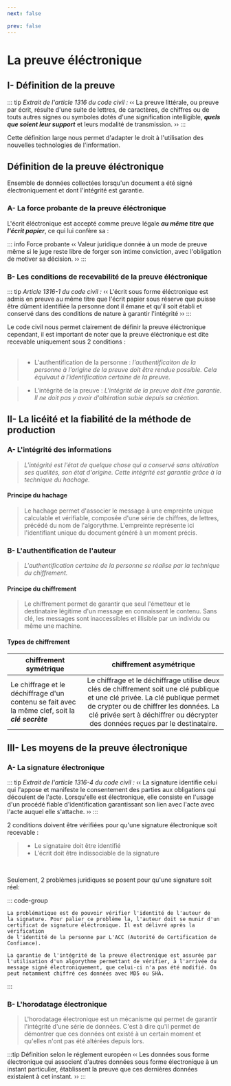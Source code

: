 ```yaml
---
next: false

prev: false
---
```


# La preuve éléctronique

## I- Définition de la preuve

::: tip *Extrait de l'article 1316 du code civil :*
‹‹ La preuve littérale, ou preuve par écrit, résulte d'une suite de lettres, de caractères, de chiffres ou de touts autres signes ou symboles dotés d'une signification intelligible, ***quels que soient leur support*** et leurs modalité de transmission. ››
:::

Cette définition large nous permet d'adapter le droit à l'utilisation des  nouvelles technologies de l'information.

## Définition de la preuve éléctronique
Ensemble de données collectées lorsqu'un document a été signé électroniquement et dont l'intégrité est garantie.

### A- La force probante  de la preuve éléctronique
L'écrit éléctronique est accepté comme preuve légale ***au même titre que l'écrit papier***, ce qui lui confère sa :

::: info Force probante <a href="https://www.droit.fr/definition/2081-force-probante/" target="_blank"><Badge type="warning" text="plus d'information" /></a>
‹‹ Valeur juridique donnée à un mode de preuve  même si le juge reste libre de forger son intime conviction, avec l'obligation de motiver sa décision. ››
:::

### B- Les conditions de recevabilité de la preuve éléctronique

::: tip *Article 1316-1 du code civil :* <a href="https://www.legifrance.gouv.fr/jorf/id/JORFTEXT000000399095#:~:text=modalités%20de%20transmission.-,«%20Art.,à%20en%20garantir%20l%27intégrité." target="_blank"><Badge type="warning" text="plus d'information" /></a>
‹‹ L'écrit sous forme éléctronique est admis en preuve au même titre que l'écrit papier sous réserve que puisse être dûment identifiée la personne dont il émane et qu'il soit établi et conservé dans des conditions de nature à garantir l'intégrité ››
:::

Le code civil nous permet clairement de définir la preuve éléctronique cependant, il est important de noter que la preuve éléctronique est dite recevable uniquement sous 2 conditions :
<br/> <br/>
>- L'authentification de la personne : 
*l'authentificaiton de la personne à l'origine de la preuve doit être rendue possible. Cela équivaut à l'identification certaine de la preuve.*

>- L'intégrité de la preuve : 
*L'intégrité de la preuve doit être garantie. Il ne doit pas y avoir d'altération subie depuis sa création.*

## II- La licéité et la fiabilité de la méthode de production

### A- L'intégrité des informations
> *L'intégrité est l'état de quelque chose qui a conservé sans altération ses qualités, son état d'origine. Cette intégrité est garantie grâce à la technique du hachage.*

#### Principe du hachage
> Le hachage permet d'associer le message à une empreinte unique calculable et vérifiable, composée d'une série de chiffres, de lettres, précédé du nom de l'algorythme. L'empreinte représente ici l'identifiant unique du document généré à un moment précis.

### B- L'authentification de l'auteur
> *L'authentification certaine de la personne se réalise par la technique du chiffrement.*

#### Principe du chiffrement
> Le chiffrement permet de garantir que seul l'émetteur et le destinataire légitime d'un message en connaissent le contenu. Sans clé, les messages sont inaccessibles et illisible par un individu ou même une machine.

#### Types de chiffrement

| chiffrement symétrique | chiffrement asymétrique |
| -------------          | :-----------: | 
| Le chiffrage et le déchiffrage d'un contenu se fait avec la même clef, soit la ***clé secrète***     | Le chiffrage et le déchiffrage utilise deux clés de chiffrement soit une clé publique et une clé privée. La clé publique permet de crypter ou de chiffrer les données. La clé privée sert à déchiffrer ou décrypter des données reçues par le destinataire. |

## III- Les moyens de la preuve électronique

### A- La signature électronique
::: tip *Extrait de l'article 1316-4 du code civil :* <a href="https://www.legifrance.gouv.fr/codes/article_lc/LEGIARTI000006437841#:~:text=Article%201316-4%20(abrogé)&text=La%20signature%20nécessaire%20à%20la,identifie%20celui%20qui%20l%27appose." target="_blank"><Badge type="warning" text="plus d'information" /></a>
‹‹ La signature identifie celui qui l'appose et manifeste le consentement des parties aux obligations qui découlent de l'acte. Lorsqu'elle est électronique, elle consiste en l'usage d'un procédé fiable d'identification garantissant son lien avec l'acte avec l'acte auquel elle s'attache. ››
:::

2 conditions doivent être vérifiées pour qu'une signature électronique soit recevable :

>- Le signataire doit être identifié
>- L'écrit doit être indissociable de la signature

<br/>

Seulement, 2 problèmes juridiques se posent pour qu'une signature soit réel: 

::: code-group

```L'identification de la personne
La problématique est de pouvoir vérifier l'identité de l'auteur de 
la signature. Pour palier ce problème la, l'auteur doit se munir d'un 
certificat de signature éléctronique. Il est délivré après la vérification
de l'identité de la personne par L'ACC (Autorité de Certification de 
Confiance).
```

```L'intégrité des informations
La garantie de l'intégrité de la preuve électronique est assurée par 
l'utilisation d'un algorythme permettant de vérifier, à l'arrivée du
message signé électroniquement, que celui-ci n'a pas été modifié. On
peut notamment chiffré ces données avec MD5 ou SHA.
```
:::
### B- L'horodatage électronique
>L'horodatage électronique est un mécanisme qui permet de garantir l'intégrité d'une série de données. C'est à dire qu'il permet de démontrer que ces données ont existé à un certain moment et qu'elles n'ont pas été altérées depuis lors.

:::tip Définition selon le réglement européen
‹‹ Les données sous forme électronique qui associent d'autres données sous forme électronique à un instant particulier, établissent la preuve que ces dernières données existaient à cet instant. ››
:::